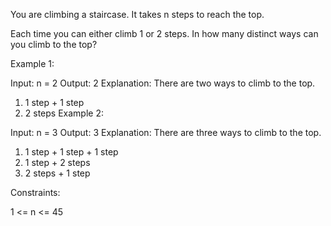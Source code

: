 You are climbing a staircase. It takes n steps to reach the top.

Each time you can either climb 1 or 2 steps. In how many distinct ways can you climb to the top?

 

Example 1:

Input: n = 2
Output: 2
Explanation: There are two ways to climb to the top.
1. 1 step + 1 step
2. 2 steps
Example 2:

Input: n = 3
Output: 3
Explanation: There are three ways to climb to the top.
1. 1 step + 1 step + 1 step
2. 1 step + 2 steps
3. 2 steps + 1 step
 

Constraints:

1 <= n <= 45